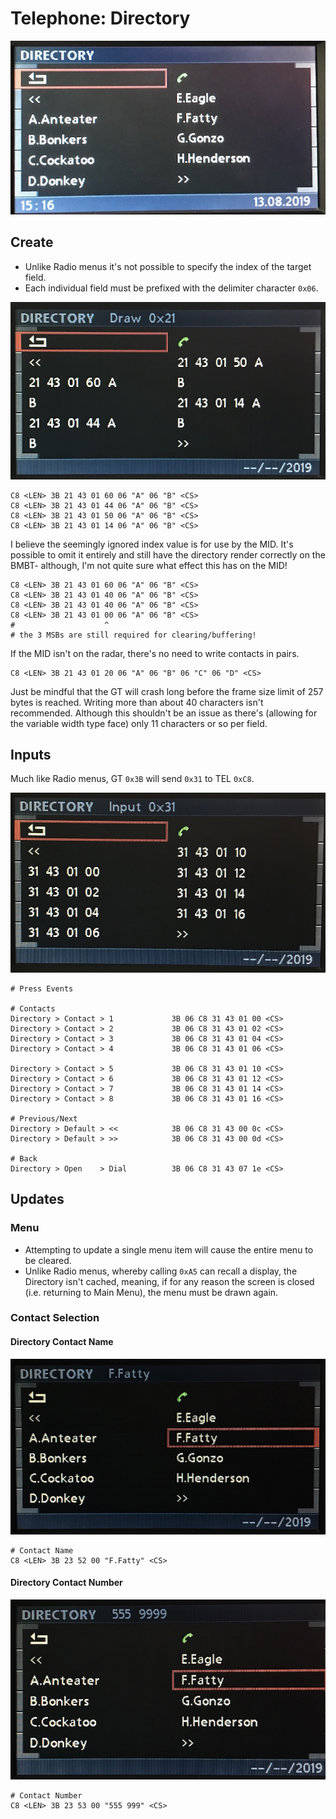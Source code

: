 # Telephone: Directory

![Directory Example](directory/directory_create.JPG)

## Create

- Unlike Radio menus it's not possible to specify the index of the target field.
- Each individual field must be prefixed with the delimiter character `0x06`.

![Directory Delimiter](directory/directory_21.JPG)

    C8 <LEN> 3B 21 43 01 60 06 "A" 06 "B" <CS>
    C8 <LEN> 3B 21 43 01 44 06 "A" 06 "B" <CS>
    C8 <LEN> 3B 21 43 01 50 06 "A" 06 "B" <CS>
    C8 <LEN> 3B 21 43 01 14 06 "A" 06 "B" <CS>

I believe the seemingly ignored index value is for use by the MID. It's possible to omit it entirely and still have the directory render correctly on the BMBT- although, I'm not quite sure
what effect this has on the MID!

    C8 <LEN> 3B 21 43 01 60 06 "A" 06 "B" <CS>
    C8 <LEN> 3B 21 43 01 40 06 "A" 06 "B" <CS>
    C8 <LEN> 3B 21 43 01 40 06 "A" 06 "B" <CS>
    C8 <LEN> 3B 21 43 01 00 06 "A" 06 "B" <CS>
    #                    ^
    # the 3 MSBs are still required for clearing/buffering!

If the MID isn't on the radar, there's no need to write contacts in pairs.

    C8 <LEN> 3B 21 43 01 20 06 "A" 06 "B" 06 "C" 06 "D" <CS>

Just be mindful that the GT will crash long before the frame size limit of 257 bytes is reached. Writing more than about 40 characters isn't recommended. Although this shouldn't be an issue as there's (allowing for the variable width type face) only 11 characters or so per field.


## Inputs

Much like Radio menus, GT `0x3B` will send `0x31` to TEL `0xC8`.

![Directory Inputs](directory/directory_31.JPG)

    # Press Events
	
    # Contacts
    Directory > Contact > 1             3B 06 C8 31 43 01 00 <CS>
    Directory > Contact > 2             3B 06 C8 31 43 01 02 <CS>
    Directory > Contact > 3             3B 06 C8 31 43 01 04 <CS>
    Directory > Contact > 4             3B 06 C8 31 43 01 06 <CS>

    Directory > Contact > 5             3B 06 C8 31 43 01 10 <CS>
    Directory > Contact > 6             3B 06 C8 31 43 01 12 <CS>
    Directory > Contact > 7             3B 06 C8 31 43 01 14 <CS>
    Directory > Contact > 8             3B 06 C8 31 43 01 16 <CS>

    # Previous/Next
    Directory > Default > <<            3B 06 C8 31 43 00 0c <CS>
    Directory > Default > >>            3B 06 C8 31 43 00 0d <CS>

    # Back
    Directory > Open    > Dial          3B 06 C8 31 43 07 1e <CS>

## Updates

### Menu

- Attempting to update a single menu item will cause the entire menu to be cleared.
- Unlike Radio menus, whereby calling `0xA5` can recall a display, the Directory isn't cached, meaning, if for any reason the screen is closed (i.e. returning to Main Menu), the menu must be drawn again.

### Contact Selection

#### Directory Contact Name
![Directory Contact Name](directory/directory_name.JPG)

    # Contact Name
    C8 <LEN> 3B 23 52 00 "F.Fatty" <CS>

#### Directory Contact Number
![Directory Contact Number](directory/directory_number.JPG)

    # Contact Number
    C8 <LEN> 3B 23 53 00 "555 999" <CS>
